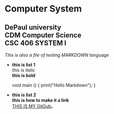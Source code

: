 
Computer System
=====
DePaul university    
CDM Computer Science     
CSC 406 SYSTEM I
-----
*This is also a file of testing MARKDOWN language*      

* **this is list 1**     
*this is italic*           
**this is bold**    


    void main ()
    {
    print("Hello Markdown");
    }

* **this is list 2**     
**this is how to make it a link**    
[THIS IS MY GitGub](https://github.com/newlifehaonan)。


